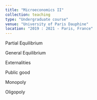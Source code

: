 ```yaml
---
title: "Microeconomics II"
collection: teaching
type: "Undergraduate course"
venue: "University of Paris Dauphine"
location: "2019 : 2021 - Paris, France"
---
```



Partial Equilibrium

General Equilibrium

Externalities

Public good

Monopoly

Oligopoly
